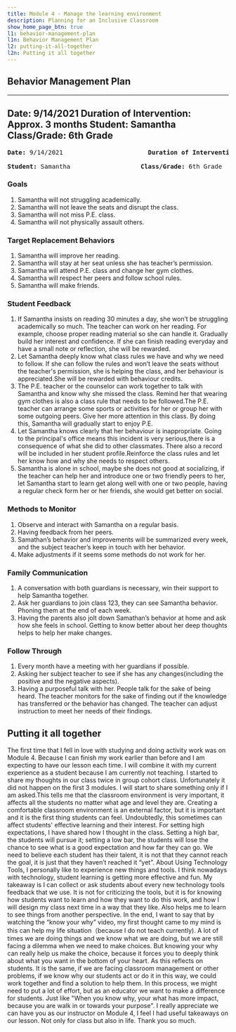 ```yaml
---
title: Module 4 - Manage the learning environment
description: Planning for an Inclusive Classroom
show_home_page_btn: true
l1: behavior-management-plan
l1n: Behavior Management Plan
l2: putting-it-all-together
l2n: Putting it all together
---
```


## Behavior Management Plan
---
Date: 9/14/2021
Duration of Intervention: Approx. 3 months
Student: Samantha 
Class/Grade: 6th Grade
---


<pre>
<b>Date:</b> 9/14/2021      	             <b>Duration of Intervention:</b>  Approx. 3 months

<b>Student:</b> Samantha                   <b>Class/Grade:</b> 6th Grade
</pre>

### Goals
1. Samantha  will not struggling academically.
2. Samantha  will not leave the seats and disrupt the class.
3. Samantha  will not miss P.E. class.
4. Samantha  will not physically assault others.

### Target Replacement Behaviors 
1. Samantha will improve her reading.
2. Samantha will stay at her seat unless she has teacher’s permission.
3. Samantha will attend P.E. class and change her gym clothes.
4. Samantha will respect her peers and follow school rules.
5. Samantha will make friends.

### Student Feedback
1. If Samantha insists on reading 30 minutes a day, she won’t be struggling academically so much. The teacher can work on her reading. For example, choose proper reading material so she can handle it. Gradually build her interest and confidence. If she can finish reading everyday and have a small note or reflection, she will be rewarded.
2. Let Samantha deeply know what class rules we have and why we need to follow. If she can follow the rules and won’t leave the seats without the teacher's permission, she is helping the class, and her behaviour is appreciated.She will be rewarded with behaviour credits.
3. The P.E. teacher or the counselor can work together to talk with Samantha and know why she missed the class. Remind her that wearing gym clothes is also a class rule that needs to be followed.The P.E. teacher can arrange some sports or activities for her or group her with some outgoing peers. Give her more attention in this class. By doing this, Samantha will gradually start to enjoy P.E.
4. Let Samantha knows clearly that her behaviour is inappropriate. Going to the principal's office means this incident is very serious,there is a consequence of  what she did to other classmates. There also a record will be included in her student profile.Reinforce the class rules and let her know how and why she needs to respect others.
5. Samantha is alone in school, maybe she does not good at socializing, if the teacher can help her and introduce one or two friendly peers to her, let Samantha start to learn get along well with one or two people, having a regular check form her or her friends, she would get better on social.

### Methods to Monitor
1. Observe and interact with Samantha on a regular basis.
2. Having feedback from her peers.
3. Samathan’s  behavior and improvements will be summarized every week, and the subject teacher’s keep in touch with her behavior.
4. Make adjustments if it seems some methods do not work for her.

### Family Communication
1. A conversation with both guardians is necessary, win their support to help Samantha together.
2. Ask her guardians to join class 123, they can see Samantha behavior. Phoning them at the end of each week. 
3. Having the parents also jolt down Samathan’s behavior at home and ask how she feels in school. Getting to know better about her deep thoughts helps to help her make changes.


### Follow Through 
1. Every month have a meeting with her guardians if possible.
2. Asking her subject teacher to see if she has any changes(including the positive and the negative aspects).
3. Having a purposeful talk with her. People talk for the sake of being heard. The teacher monitors for the sake of finding out if the knowledge has transferred or the behavior has changed. The teacher can adjust instruction to meet her needs of their findings.

## Putting it all together
The first time that I fell  in love with studying and doing activity work was on Module 4. Because I can finish my work earlier than before and I am expecting to have our lesson each time.
I will combine it with my current experience as a student because I am currently not teaching.
I started to share my thoughts in our class twice in group cohort class. Unfortunately it did not happen on the first 3 modules. I will start to share something only if I am asked.This tells me that the classroom environment is very important, it affects all the students no matter what age and level they are. Creating a comfortable classroom environment is an external factor, but it is important and it is the first thing students can feel. Undoubtedly, this sometimes can affect students' effective learning and their interest.
For setting high expectations, I have shared how I thought in the class. Setting a high bar, the students will pursue it; setting a low bar, the students will lose the chance to see what is a good expectation and how far they can go. We need to believe each student has their talent, it is not that they cannot reach the goal, it is just that they haven’t reached it “yet”.
About Using Technology Tools, I personally like to experience new things and tools. I think nowadays with technology, student learning is getting more effective and fun. My takeaway is I can collect or ask students about every new technology tools feedback that we use. It is not for criticizing the tools, but it is for knowing how students want to learn and how they want to do this work, and how I will design my class next time in a way that they like. Also helps me to learn to see things from another perspective.
In the end, I want to say that by watching the “know your why” video, my first thought came to my mind is this can help my life situation（because I do not teach currently). A lot of times we are doing things and we know what we are doing, but we are still facing a dilemma when we need to make choices. But knowing your why can really help us make the choice, because it forces you to deeply think about what you want in the bottom of your heart. As this reflects on students. It is the same, if we are facing classroom management or other problems, if we know why our students act or do it in this way, we could work together and find a solution to help them. In this process, we might need to put a lot of effort, but as an educator we want to make a difference for students. Just like "When you know why, your what has more impact, because you are walk in or towards your purpose".
I really appreciate we can have you as our instructor on Module 4, I feel I  had useful takeaways on our lesson. Not only for class but also in life. Thank you so much.

 



